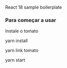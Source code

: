 React 18 sample boilerplate

### Para começar a usar

Instale o tomato

yarn install

yarn link tomato

yarn start
